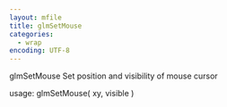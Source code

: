 ```yaml
---
layout: mfile
title: glmSetMouse
categories:
  - wrap
encoding: UTF-8
---
```


glmSetMouse  Set position and visibility of mouse cursor

usage:  glmSetMouse( xy, visible )